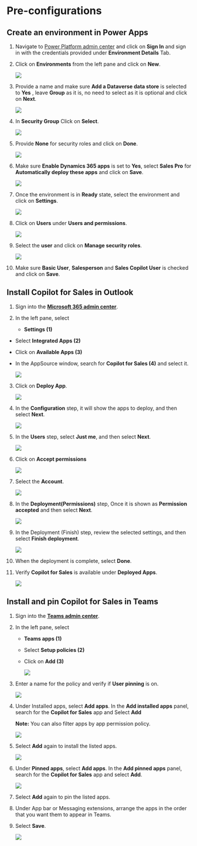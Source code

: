 # Pre-configurations

## Create an environment in Power Apps

1. Navigate to [Power Platform admin center](https://admin.powerplatform.microsoft.com/) and click on **Sign In** and sign in with the credentials provided under **Environment Details** Tab.

1. Click on **Environments** from the left pane and click on **New**.

   ![](../media/1-1.png)

1. Provide a name and make sure **Add a Dataverse data store** is selected to **Yes** , leave **Group** as it is, no need to select as it is optional and click on **Next**.

   ![](../media/dyn1.png)

1. In **Security Group** Click on **Select**.

    ![](../media/dyn2.png)

1. Provide **None** for security roles and click on **Done**.

   ![](../media/1-3.png)

1. Make sure **Enable Dynamics 365 apps** is set to **Yes**, select **Sales Pro** for **Automatically deploy these apps** and click on **Save**.

   ![](../media/1-4.png)

1. Once the environment is in **Ready** state, select the environment and click on **Settings**.

   ![](../media/1-6.png)

1. Click on **Users** under **Users and permissions**.

   ![](../media/1-7.png)

1. Select the **user** and click on **Manage security roles**.

   ![](../media/dyn3.png)

1. Make sure **Basic User**, **Salesperson** and **Sales Copilot User** is checked and click on **Save**.

## Install Copilot for Sales in Outlook 

1.	Sign into the **[Microsoft 365 admin center](https://admin.microsoft.com/)**.
   
2.	In the left pane, select

  	- **Settings (1)**
   - Select **Integrated Apps (2)**
   - Click on **Available Apps (3)**
   - In the AppSource window, search for **Copilot for Sales (4)** and select it.

        ![](../media/p-1.png)

3. Click on **Deploy App**.

   ![](../media/p-2.png)

4.	In the **Configuration** step, it will show the apps to deploy, and then select **Next**.

      ![](../media/dyn4.png)

5.	In the **Users** step, select **Just me**, and then select **Next**.

      ![](../media/p-4.png)

6. Click on **Accept permissions**

      ![](../media/dyn5.png)

7. Select the **Account**.

      ![](../media/dyn6.png)
   

9.	In the **Deployment(Permissions)** step, Once it is shown as **Permission accepted** and then select **Next**.

      ![](../media/p-5.png)

10.	In the Deployment (Finish) step, review the selected settings, and then select **Finish deployment**.

      ![](../media/dyn7.png)

11.	When the deployment is complete, select **Done**.

12. Verify **Copilot for Sales** is available under **Deployed Apps**.

      ![](../media/dyn8.png)

## Install and pin Copilot for Sales in Teams 

1. Sign into the **[Teams admin center](https://admin.teams.microsoft.com/)**.
   
1. In the left pane, select

   - **Teams apps (1)**
   - Select **Setup policies (2)**
   - Click on **Add (3)**

      ![](../media/t-1.png)     

1. Enter a name for the policy and verify if **User pinning** is on.

   ![](../media/t-2.png) 
   
1. Under Installed apps, select **Add apps**.  In the **Add installed apps** panel, search for the **Copilot for Sales** app and Select **Add**

      **Note:** You can also filter apps by app permission policy.

   ![](../media/t-3.png) 

1. Select **Add** again to install the listed apps.

   ![](../media/t-4.png) 

1. Under ****Pinned** apps**, select **Add apps**. In the **Add pinned apps** panel, search for the **Copilot for Sales** app and select **Add**.

   ![](../media/t-6.png) 

1. Select **Add** again to pin the listed apps. 

1. Under App bar or Messaging extensions, arrange the apps in the order that you want them to appear in Teams. 

1. Select **Save**.

   ![](../media/t-5.png) 
